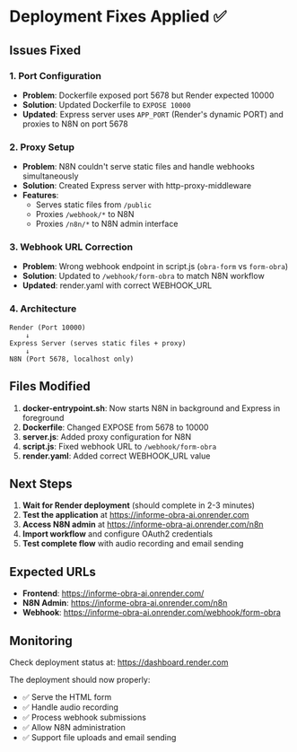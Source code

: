 # Deployment Fixes Applied ✅

## Issues Fixed

### 1. Port Configuration
- **Problem**: Dockerfile exposed port 5678 but Render expected 10000
- **Solution**: Updated Dockerfile to `EXPOSE 10000`
- **Updated**: Express server uses `APP_PORT` (Render's dynamic PORT) and proxies to N8N on port 5678

### 2. Proxy Setup
- **Problem**: N8N couldn't serve static files and handle webhooks simultaneously
- **Solution**: Created Express server with http-proxy-middleware
- **Features**:
  - Serves static files from `/public`
  - Proxies `/webhook/*` to N8N
  - Proxies `/n8n/*` to N8N admin interface

### 3. Webhook URL Correction
- **Problem**: Wrong webhook endpoint in script.js (`obra-form` vs `form-obra`)
- **Solution**: Updated to `/webhook/form-obra` to match N8N workflow
- **Updated**: render.yaml with correct WEBHOOK_URL

### 4. Architecture
```
Render (Port 10000) 
    ↓
Express Server (serves static files + proxy)
    ↓
N8N (Port 5678, localhost only)
```

## Files Modified

1. **docker-entrypoint.sh**: Now starts N8N in background and Express in foreground
2. **Dockerfile**: Changed EXPOSE from 5678 to 10000
3. **server.js**: Added proxy configuration for N8N
4. **script.js**: Fixed webhook URL to `/webhook/form-obra`
5. **render.yaml**: Added correct WEBHOOK_URL value

## Next Steps

1. **Wait for Render deployment** (should complete in 2-3 minutes)
2. **Test the application** at https://informe-obra-ai.onrender.com
3. **Access N8N admin** at https://informe-obra-ai.onrender.com/n8n
4. **Import workflow** and configure OAuth2 credentials
5. **Test complete flow** with audio recording and email sending

## Expected URLs

- **Frontend**: https://informe-obra-ai.onrender.com/
- **N8N Admin**: https://informe-obra-ai.onrender.com/n8n
- **Webhook**: https://informe-obra-ai.onrender.com/webhook/form-obra

## Monitoring

Check deployment status at: https://dashboard.render.com

The deployment should now properly:
- ✅ Serve the HTML form
- ✅ Handle audio recording
- ✅ Process webhook submissions
- ✅ Allow N8N administration
- ✅ Support file uploads and email sending
